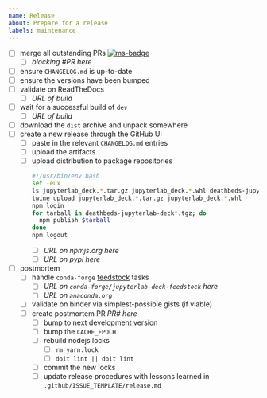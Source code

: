 ```yaml
---
name: Release
about: Prepare for a release
labels: maintenance
---
```


- [ ] merge all outstanding PRs [![ms-badge]](ms)
    <!-- change `1234`` to the milestone id (small number) and `1.2.3.4` to the label -->
  [ms-badge]:
    https://img.shields.io/github/milestones/progress/deathbeds/jupyterlab-deck/1234
    <!-- change  `1.2.3.4` to the label -->
  [ms]:
    https://github.com/deathbeds/jupyterlab-deck/issues?q=is%3Aopen+is%3Aissue+milestone%3A1.2.3.4
  - [ ] _blocking #PR here_
- [ ] ensure `CHANGELOG.md` is up-to-date
- [ ] ensure the versions have been bumped
- [ ] validate on ReadTheDocs
  - [ ] _URL of build_
- [ ] wait for a successful build of `dev`
  - [ ] _URL of build_
- [ ] download the `dist` archive and unpack somewhere
- [ ] create a new release through the GitHub UI
  - [ ] paste in the relevant `CHANGELOG.md` entries
  - [ ] upload the artifacts
  - [ ] upload distribution to package repositories
    ```bash
    #!/usr/bin/env bash
    set -eux
    ls jupyterlab_deck.*.tar.gz jupyterlab_deck.*.whl deathbeds-jupyterlab-deck*.tgz
    twine upload jupyterlab_deck.*.tar.gz jupyterlab_deck.*.whl
    npm login
    for tarball in deathbeds-jupyterlab-deck*.tgz; do
      npm publish $tarball
    done
    npm logout
    ```
    - [ ] _URL on npmjs.org here_
    - [ ] _URL on pypi here_
- [ ] postmortem
  - [ ] handle `conda-forge` [feedstock] tasks
    - [ ] _URL on `conda-forge/jupyterlab-deck-feedstock` here_
    - [ ] _URL on `anaconda.org`_
  - [ ] validate on binder via simplest-possible gists (if viable)
  - [ ] create postmortem PR _PR# here_
    - [ ] bump to next development version
    - [ ] bump the `CACHE_EPOCH`
    - [ ] rebuild nodejs locks
      - [ ] `rm yarn.lock`
      - [ ] `doit lint || doit lint`
    - [ ] commit the new locks
    - [ ] update release procedures with lessons learned in
          `.github/ISSUE_TEMPLATE/release.md`

[feedstock]: https://github.com/conda-forge/jupyterlab-deck-feedstock
[release]: https://github.com/deathbeds/jupyterlab-deck/releases
